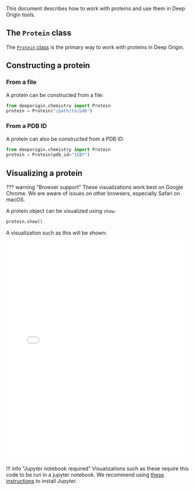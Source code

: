 This document describes how to work with proteins and use them in Deep Origin tools. 

## The `Protein` class

The [`Protein` class](../ref/chemistry.md#src.chemistry.Protein) is the primary way to work with proteins in Deep Origin.

## Constructing a protein

### From a file

A protein can be constructed from a file:

```python
from deeporigin.chemistry import Protein
protein = Protein("/path/to/pdb")
```

### From a PDB ID

A protein can also be constructed from a PDB ID:


```python
from deeporigin.chemistry import Protein
protein = Protein(pdb_id="1EBY")
```


## Visualizing a protein

??? warning "Browser support"
    These visualizations work best on Google Chrome. We are aware of issues on other browsers, especially Safari on macOS.

A protein object can be visualized using `show`:

```python
protein.show()
```

A visualization such as this will be shown:

<iframe 
    src="./protein.html" 
    width="100%" 
    height="600" 
    style="border:none;"
    title="Protein visualization"
></iframe>

!!! info "Jupyter notebook required"
    Visualizations such as these require this code to be run in a jupyter notebook. We recommend using [these instructions](../../install.md) to install Jupyter.


